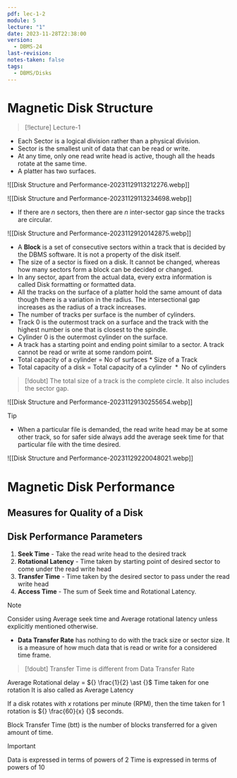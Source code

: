 ```yaml
---
pdf: lec-1-2
module: 5
lecture: "1"
date: 2023-11-28T22:38:00
version:
  - DBMS-24
last-revision: 
notes-taken: false
tags:
  - DBMS/Disks
---
```

# Magnetic Disk Structure
> [!lecture] Lecture-1

- Each Sector is a logical division rather than a physical division.
- Sector is the smallest unit of data that can be read or write.
- At any time, only one read write head is active, though all the heads rotate at the same time.
- A platter has two surfaces.

![[Disk Structure and Performance-20231129113212276.webp]]

![[Disk Structure and Performance-20231129113234698.webp]]

- If there are $n$ sectors, then there are $n$ inter-sector gap since the tracks are circular.

![[Disk Structure and Performance-20231129120142875.webp]]

- A **Block** is a set of consecutive sectors within a track that is decided by the DBMS software. It is not a property of the disk itself.
- The size of a sector is fixed on a disk. It cannot be changed, whereas how many sectors form a block can be decided or changed.
- In any sector, apart from the actual data, every extra information is called Disk formatting or formatted data.
- All the tracks on the surface of a platter hold the same amount of data though there is a variation in the radius. The intersectional gap increases as the radius of a track increases.
- The number of tracks per surface is the number of cylinders.
- Track 0 is the outermost track on a surface and the track with the highest number is one that is closest to the spindle.
- Cylinder 0 is the outermost cylinder on the surface.
- A track has a starting point and ending point similar to a sector. A track cannot be read or write at some random point.
- Total capacity of a cylinder = No of surfaces $\ast$ Size of a Track
- Total capacity of a disk = Total capacity of a cylinder ${} \ast {}$ No of cylinders


> [!doubt] 
> The total size of a track is the complete circle. It also includes the sector gap.


![[Disk Structure and Performance-20231129130255654.webp]]

> [!tip] 
> - When a particular file is demanded, the read write head may be at some other track, so for safer side always add the average seek time for that particular file with the time desired.

![[Disk Structure and Performance-20231129220048021.webp]]

# Magnetic Disk Performance

## Measures for Quality of a Disk

## Disk Performance Parameters

1. **Seek Time** - Take the read write head to the desired track
2. **Rotational Latency** - Time taken by starting point of desired sector to come under the read write head
3. **Transfer Time** - Time taken by the desired sector to pass under the read write head
4. **Access Time** - The sum of Seek time and Rotational Latency.


> [!note] 
> Consider using Average seek time and Average rotational latency unless explicitly mentioned otherwise.

- **Data Transfer Rate** has nothing to do with the track size or sector size. It is a measure of how much data that is read or write for a considered time frame.

> [!doubt] 
> Transfer Time is different from Data Transfer Rate

Average Rotational delay  = ${} \frac{1}{2} \ast {}$ Time taken for one rotation
It is also called as Average Latency

If a disk rotates with $x$ rotations per minute (RPM), then the time taken for 1 rotation is ${} \frac{60}{x} {}$ seconds.

Block Transfer Time (btt) is the number of blocks transferred for a given amount of time.

> [!important] 
> Data is expressed in terms of powers of 2
> Time is expressed in terms of powers of 10
